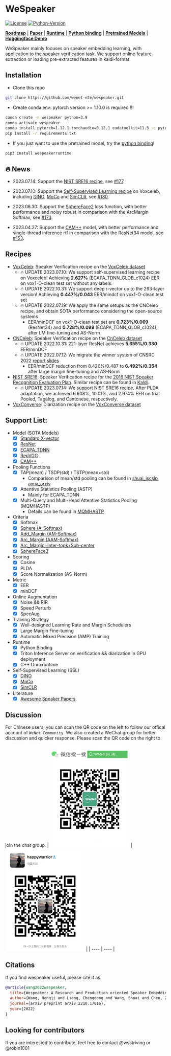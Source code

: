 # WeSpeaker

[![License](https://img.shields.io/badge/License-Apache%202.0-brightgreen.svg)](https://opensource.org/licenses/Apache-2.0)
[![Python-Version](https://img.shields.io/badge/Python-3.8%7C3.9-brightgreen)](https://github.com/wenet-e2e/wespeaker)

[**Roadmap**](ROADMAP.md)
| [**Paper**](https://arxiv.org/abs/2210.17016)
| [**Runtime**](https://github.com/wenet-e2e/wespeaker/tree/master/runtime)
| [**Python binding**](https://github.com/wenet-e2e/wespeaker/tree/master/runtime/binding/python)
| [**Pretrained Models**](docs/pretrained.md)
| [**Huggingface Demo**](https://huggingface.co/spaces/wenet/wespeaker_demo)


WeSpeaker mainly focuses on speaker embedding learning, with application to the speaker verification task. We support
online feature extraction or loading pre-extracted features in kaldi-format.

## Installation

* Clone this repo
``` sh
git clone https://github.com/wenet-e2e/wespeaker.git
```

* Create conda env: pytorch version >= 1.10.0 is required !!!
``` sh
conda create -n wespeaker python=3.9
conda activate wespeaker
conda install pytorch=1.12.1 torchaudio=0.12.1 cudatoolkit=11.3 -c pytorch -c conda-forge
pip install -r requirements.txt
```

* If you just want to use the pretrained model, try the [python binding](https://github.com/wenet-e2e/wespeaker/tree/master/runtime/binding/python)!
```shell
pip3 install wespeakerruntime
```

## 🔥 News
* 2023.07.14: Support the [NIST SRE16 recipe](https://www.nist.gov/itl/iad/mig/speaker-recognition-evaluation-2016), see [#177](https://github.com/wenet-e2e/wespeaker/pull/177).
* 2023.07.10: Support the [Self-Supervised Learning recipe](https://github.com/wenet-e2e/wespeaker/tree/master/examples/voxceleb/v3) on Voxceleb, including [DINO](https://openaccess.thecvf.com/content/ICCV2021/papers/Caron_Emerging_Properties_in_Self-Supervised_Vision_Transformers_ICCV_2021_paper.pdf), [MoCo](https://openaccess.thecvf.com/content_CVPR_2020/papers/He_Momentum_Contrast_for_Unsupervised_Visual_Representation_Learning_CVPR_2020_paper.pdf) and [SimCLR](http://proceedings.mlr.press/v119/chen20j/chen20j.pdf), see [#180](https://github.com/wenet-e2e/wespeaker/pull/180).

* 2023.06.30: Support the [SphereFace2](https://ieeexplore.ieee.org/abstract/document/10094954) loss function, with better performance and noisy robust in comparison with the ArcMargin Softmax, see [#173](https://github.com/wenet-e2e/wespeaker/pull/173).

* 2023.04.27: Support the [CAM++](https://arxiv.org/abs/2303.00332) model, with better performance and single-thread inference rtf in comparison with the ResNet34 model, see [#153](https://github.com/wenet-e2e/wespeaker/pull/153).

## Recipes

* [VoxCeleb](https://github.com/wenet-e2e/wespeaker/tree/master/examples/voxceleb): Speaker Verification recipe on the [VoxCeleb dataset](https://www.robots.ox.ac.uk/~vgg/data/voxceleb/)
    * 🔥 UPDATE 2023.07.10: We support self-supervised learning recipe on Voxceleb! Achieving **2.627%** (ECAPA_TDNN_GLOB_c1024) EER on vox1-O-clean test set without any labels.
    * 🔥 UPDATE 2022.10.31: We support deep r-vector up to the 293-layer version! Achieving **0.447%/0.043** EER/mindcf on vox1-O-clean test set
    * 🔥 UPDATE 2022.07.19: We apply the same setups as the CNCeleb recipe, and obtain SOTA performance considering the open-source systems
      - EER/minDCF on vox1-O-clean test set are **0.723%/0.069** (ResNet34) and **0.728%/0.099** (ECAPA_TDNN_GLOB_c1024), after LM fine-tuning and AS-Norm
* [CNCeleb](https://github.com/wenet-e2e/wespeaker/tree/master/examples/cnceleb/v2): Speaker Verification recipe on the [CnCeleb dataset](http://cnceleb.org/)
    * 🔥 UPDATE 2022.10.31: 221-layer ResNet achieves **5.655%/0.330**  EER/minDCF
    * 🔥 UPDATE 2022.07.12: We migrate the winner system of CNSRC 2022 [report](https://aishell-cnsrc.oss-cn-hangzhou.aliyuncs.com/T082.pdf) [slides](https://aishell-cnsrc.oss-cn-hangzhou.aliyuncs.com/T082-ZhengyangChen.pdf)
      - EER/minDCF reduction from 8.426%/0.487 to **6.492%/0.354** after large margin fine-tuning and AS-Norm
* [NIST SRE16](https://github.com/wenet-e2e/wespeaker/tree/master/examples/sre/v2): Speaker Verification recipe for the [2016 NIST Speaker Recognition Evaluation Plan](https://www.nist.gov/itl/iad/mig/speaker-recognition-evaluation-2016). Similar recipe can be found in [Kaldi](https://github.com/kaldi-asr/kaldi/tree/master/egs/sre16).
   * 🔥 UPDATE 2023.07.14: We support NIST SRE16 recipe. After PLDA adaptation, we achieved 6.608%, 10.01%, and 2.974% EER on trial Pooled, Tagalog, and Cantonese, respectively.
* [VoxConverse](https://github.com/wenet-e2e/wespeaker/tree/master/examples/voxconverse): Diarization recipe on the [VoxConverse dataset](https://www.robots.ox.ac.uk/~vgg/data/voxconverse/)

## Support List:

* Model (SOTA Models)
    - [x] [Standard X-vector](http://www.danielpovey.com/files/2017_interspeech_embeddings.pdf)
    - [x] [ResNet](https://arxiv.org/pdf/1512.03385.pdf)
    - [x] [ECAPA_TDNN](https://arxiv.org/pdf/2005.07143.pdf)
    - [x] [RepVGG](https://arxiv.org/pdf/2101.03697.pdf)
    - [x] [CAM++](https://arxiv.org/pdf/2303.00332.pdf)
* Pooling Functions
    - [x] TAP(mean) / TSDP(std) / TSTP(mean+std)
        - Comparison of mean/std pooling can be found in [shuai_iscslp](https://x-lance.sjtu.edu.cn/en/papers/2021/iscslp21_shuai_1_.pdf), [anna_arxiv](https://arxiv.org/pdf/2203.10300.pdf)
    - [x] Attentive Statistics Pooling (ASTP)
        - Mainly for ECAPA_TDNN
    - [x] Multi-Query and Multi-Head Attentive Statistics Pooling (MQMHASTP)
        - Details can be found in [MQMHASTP](https://arxiv.org/pdf/2110.05042.pdf)
* Criteria
    - [x] Softmax
    - [x] [Sphere (A-Softmax)](https://www.researchgate.net/publication/327389164)
    - [x] [Add_Margin (AM-Softmax)](https://arxiv.org/pdf/1801.05599.pdf)
    - [x] [Arc_Margin (AAM-Softmax)](https://arxiv.org/pdf/1801.07698v1.pdf)
    - [x] [Arc_Margin+Inter-topk+Sub-center](https://arxiv.org/pdf/2110.05042.pdf)
    - [x] [SphereFace2](https://ieeexplore.ieee.org/abstract/document/10094954)
* Scoring
    - [x] Cosine
    - [x] PLDA
    - [x] Score Normalization (AS-Norm)
* Metric
    - [x] EER
    - [x] minDCF
* Online Augmentation
    - [x] Noise && RIR
    - [x] Speed Perturb
    - [x] SpecAug
* Training Strategy
    - [x] Well-designed Learning Rate and Margin Schedulers
    - [x] Large Margin Fine-tuning
    - [x] Automatic Mixed Precision (AMP) Training
* Runtime
    - [x] Python Binding
    - [x] Triton Inference Server on verification && diarization in GPU deployment
    - [x] C++ Onnxruntime
* Self-Supervised Learning (SSL)
    - [x] [DINO](https://openaccess.thecvf.com/content/ICCV2021/papers/Caron_Emerging_Properties_in_Self-Supervised_Vision_Transformers_ICCV_2021_paper.pdf)
    - [x] [MoCo](https://openaccess.thecvf.com/content_CVPR_2020/papers/He_Momentum_Contrast_for_Unsupervised_Visual_Representation_Learning_CVPR_2020_paper.pdf)
    - [x] [SimCLR](http://proceedings.mlr.press/v119/chen20j/chen20j.pdf)
* Literature
    - [x] [Awesome Speaker Papers](docs/speaker_recognition_papers.md)

## Discussion

For Chinese users, you can scan the QR code on the left to follow our offical account of `WeNet Community`.
We also created a WeChat group for better discussion and quicker response. Please scan the QR code on the right to join the chat group.
| <img src="https://github.com/wenet-e2e/wenet-contributors/blob/main/wenet_official.jpeg" width="250px"> | <img src="https://github.com/wenet-e2e/wenet-contributors/blob/main/wespeaker/wangshuai.jpg" width="250px"> |
| ---- | ---- |

## Citations
If you find wespeaker useful, please cite it as
```bibtex
@article{wang2022wespeaker,
  title={Wespeaker: A Research and Production oriented Speaker Embedding Learning Toolkit},
  author={Wang, Hongji and Liang, Chengdong and Wang, Shuai and Chen, Zhengyang and Zhang, Binbin and Xiang, Xu and Deng, Yanlei and Qian, Yanmin},
  journal={arXiv preprint arXiv:2210.17016},
  year={2022}
}
```
## Looking for contributors

If you are interested to contribute, feel free to contact @wsstriving or @robin1001
